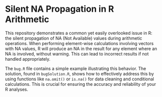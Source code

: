 # Silent NA Propagation in R Arithmetic

This repository demonstrates a common yet easily overlooked issue in R: the silent propagation of NA (Not Available) values during arithmetic operations.  When performing element-wise calculations involving vectors with NA values, R will produce an NA in the result for any element where an NA is involved, without warning. This can lead to incorrect results if not handled appropriately.

The `bug.R` file contains a simple example illustrating this behavior. The solution, found in `bugSolution.R`, shows how to effectively address this by using functions like `na.omit()` or `is.na()` for data cleaning and conditional calculations.  This is crucial for ensuring the accuracy and reliability of your R analyses.

